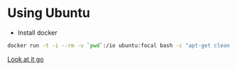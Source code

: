 # Using Ubuntu

- Install docker

```sh
docker run -t -i --rm -v `pwd`:/io ubuntu:focal bash -c "apt-get clean && apt-get update && apt-get install -y curl >/dev/null && curl -sSL 'https://raw.githubusercontent.com/voltronic-inverter/binaries/master/build/windows/ubuntu_docker_build.sh' | bash"
```

[Look at it go](https://youtu.be/mew8AtH5wvU?t=14)